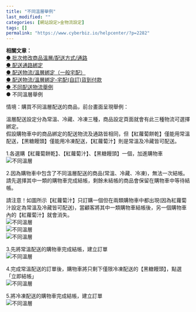 ```yaml
---
title: "不同溫層舉例"
last_modified: ""
categories: [網站設定>金物流設定]
tags: []
permalink: "https://www.cyberbiz.io/helpcenter/?p=2282"
---
```


**相關文章：**  
[● 批次修改商品溫層/配送方式/通路](https://www.cyberbiz.co/helpcenter/?p=2271)  
[● 配送通路綁定](https://www.cyberbiz.co/helpcenter/?p=2249)  
[● 配送物流/溫層綁定（一般宅配）](https://www.cyberbiz.co/helpcenter/?p=2221)  
[● 配送物流/溫層綁定-宅配(自訂)貨到付款](https://www.cyberbiz.co/helpcenter/?p=2199)  
[● 不同配送物流舉例](https://www.cyberbiz.co/helpcenter/?p=2291)  
● 不同溫層舉例

情境：購買不同溫層配送的商品，前台畫面呈現舉例：

溫層配送設定分為常溫、冷藏、冷凍三種，商品設定頁面就會有此三種物流可選擇綁定。  
假設購物車中的商品綁定的配送物流及通路皆相同，但【紅蘿蔔餅乾】僅能用常溫配送，【黑糖饅頭】僅能用冷凍配送，【紅蘿蔔汁】則是常溫及冷藏皆可配送。

1.各選購【紅蘿蔔餅乾】、【紅蘿蔔汁】、【黑糖饅頭】一個，加進購物車  
![不同溫層](https://www.cyberbiz.co/helpcenter/wp-content/uploads/2020/06/不同溫層1.png)

2.因為購物車中包含了不同溫層配送的商品(常溫、冷藏、冷凍)，無法一次結帳。  
請先選擇其中一類的購物車完成結帳，剩餘未結帳的商品會保留在購物車中等待結帳。

請注意！如圖所示【紅蘿蔔汁】只訂購一個但在兩類購物車中都出現(因為紅蘿蔔汁設定為常溫及冷藏皆可配送)，當顧客將其中一類購物車結帳後，另一個購物車內的【紅蘿蔔汁】就會消失。  
![不同溫層](https://www.cyberbiz.co/helpcenter/wp-content/uploads/2020/06/不同溫層2.png)  
![不同溫層](https://www.cyberbiz.co/helpcenter/wp-content/uploads/2020/06/不同溫層3.png)  
![不同溫層](https://www.cyberbiz.co/helpcenter/wp-content/uploads/2020/06/不同溫層4.png)

3.先將常溫配送的購物車完成結帳，建立訂單  
![不同溫層](https://www.cyberbiz.co/helpcenter/wp-content/uploads/2020/06/不同溫層5.png)

4.完成常溫配送的訂單後，購物車將只剩下僅限冷凍配送的【黑糖饅頭】，點選「立即結帳」  
![不同溫層](https://www.cyberbiz.co/helpcenter/wp-content/uploads/2020/06/不同溫層6.png)

5.將冷凍配送的購物車完成結帳，建立訂單  
![不同溫層](https://www.cyberbiz.co/helpcenter/wp-content/uploads/2020/06/不同溫層7.png)

